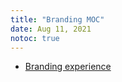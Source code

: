 ```yaml
---
title: "Branding MOC"
date: Aug 11, 2021
notoc: true
---
```


- [Branding experience](notes/skills/marketing/branding/branding-experience.md)